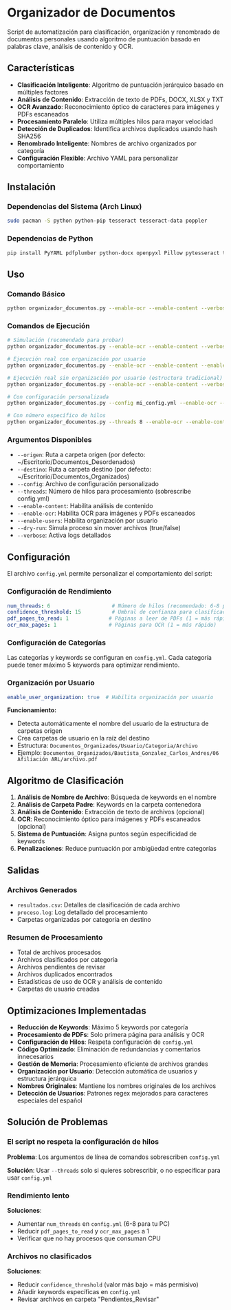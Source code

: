 # Organizador de Documentos

Script de automatización para clasificación, organización y renombrado de documentos personales usando algoritmo de puntuación basado en palabras clave, análisis de contenido y OCR.

## Características

- **Clasificación Inteligente**: Algoritmo de puntuación jerárquico basado en múltiples factores
- **Análisis de Contenido**: Extracción de texto de PDFs, DOCX, XLSX y TXT
- **OCR Avanzado**: Reconocimiento óptico de caracteres para imágenes y PDFs escaneados
- **Procesamiento Paralelo**: Utiliza múltiples hilos para mayor velocidad
- **Detección de Duplicados**: Identifica archivos duplicados usando hash SHA256
- **Renombrado Inteligente**: Nombres de archivo organizados por categoría
- **Configuración Flexible**: Archivo YAML para personalizar comportamiento

## Instalación

### Dependencias del Sistema (Arch Linux)

```bash
sudo pacman -S python python-pip tesseract tesseract-data poppler
```

### Dependencias de Python

```bash
pip install PyYAML pdfplumber python-docx openpyxl Pillow pytesseract tqdm pdf2image
```

## Uso

### Comando Básico

```bash
python organizador_documentos.py --enable-ocr --enable-content --verbose
```

### Comandos de Ejecución

```bash
# Simulación (recomendado para probar)
python organizador_documentos.py --enable-ocr --enable-content --verbose

# Ejecución real con organización por usuario
python organizador_documentos.py --enable-ocr --enable-content --enable-users --verbose --dry-run false

# Ejecución real sin organización por usuario (estructura tradicional)
python organizador_documentos.py --enable-ocr --enable-content --verbose --dry-run false

# Con configuración personalizada
python organizador_documentos.py --config mi_config.yml --enable-ocr --enable-content --verbose

# Con número específico de hilos
python organizador_documentos.py --threads 8 --enable-ocr --enable-content --enable-users --verbose
```

### Argumentos Disponibles

- `--origen`: Ruta a carpeta origen (por defecto: ~/Escritorio/Documentos_Desordenados)
- `--destino`: Ruta a carpeta destino (por defecto: ~/Escritorio/Documentos_Organizados)
- `--config`: Archivo de configuración personalizado
- `--threads`: Número de hilos para procesamiento (sobrescribe config.yml)
- `--enable-content`: Habilita análisis de contenido
- `--enable-ocr`: Habilita OCR para imágenes y PDFs escaneados
- `--enable-users`: Habilita organización por usuario
- `--dry-run`: Simula proceso sin mover archivos (true/false)
- `--verbose`: Activa logs detallados

## Configuración

El archivo `config.yml` permite personalizar el comportamiento del script:

### Configuración de Rendimiento

```yaml
num_threads: 6                    # Número de hilos (recomendado: 6-8 para tu PC)
confidence_threshold: 15          # Umbral de confianza para clasificación
pdf_pages_to_read: 1             # Páginas a leer de PDFs (1 = más rápido)
ocr_max_pages: 1                 # Páginas para OCR (1 = más rápido)
```

### Configuración de Categorías

Las categorías y keywords se configuran en `config.yml`. Cada categoría puede tener máximo 5 keywords para optimizar rendimiento.


### Organización por Usuario

```yaml
enable_user_organization: true  # Habilita organización por usuario
```

**Funcionamiento:**
- Detecta automáticamente el nombre del usuario de la estructura de carpetas origen
- Crea carpetas de usuario en la raíz del destino
- Estructura: `Documentos_Organizados/Usuario/Categoria/Archivo`
- Ejemplo: `Documentos_Organizados/Bautista_Gonzalez_Carlos_Andres/06 Afiliación ARL/archivo.pdf`


## Algoritmo de Clasificación

1. **Análisis de Nombre de Archivo**: Búsqueda de keywords en el nombre
2. **Análisis de Carpeta Padre**: Keywords en la carpeta contenedora
3. **Análisis de Contenido**: Extracción de texto de archivos (opcional)
4. **OCR**: Reconocimiento óptico para imágenes y PDFs escaneados (opcional)
5. **Sistema de Puntuación**: Asigna puntos según especificidad de keywords
6. **Penalizaciones**: Reduce puntuación por ambigüedad entre categorías

## Salidas

### Archivos Generados

- `resultados.csv`: Detalles de clasificación de cada archivo
- `proceso.log`: Log detallado del procesamiento
- Carpetas organizadas por categoría en destino

### Resumen de Procesamiento

- Total de archivos procesados
- Archivos clasificados por categoría
- Archivos pendientes de revisar
- Archivos duplicados encontrados
- Estadísticas de uso de OCR y análisis de contenido
- Carpetas de usuario creadas

## Optimizaciones Implementadas

- **Reducción de Keywords**: Máximo 5 keywords por categoría
- **Procesamiento de PDFs**: Solo primera página para análisis y OCR
- **Configuración de Hilos**: Respeta configuración de `config.yml`
- **Código Optimizado**: Eliminación de redundancias y comentarios innecesarios
- **Gestión de Memoria**: Procesamiento eficiente de archivos grandes
- **Organización por Usuario**: Detección automática de usuarios y estructura jerárquica
- **Nombres Originales**: Mantiene los nombres originales de los archivos
- **Detección de Usuarios**: Patrones regex mejorados para caracteres especiales del español

## Solución de Problemas

### El script no respeta la configuración de hilos

**Problema**: Los argumentos de línea de comandos sobrescriben `config.yml`

**Solución**: Usar `--threads` solo si quieres sobrescribir, o no especificar para usar `config.yml`

### Rendimiento lento

**Soluciones**:
- Aumentar `num_threads` en `config.yml` (6-8 para tu PC)
- Reducir `pdf_pages_to_read` y `ocr_max_pages` a 1
- Verificar que no hay procesos que consuman CPU

### Archivos no clasificados

**Soluciones**:
- Reducir `confidence_threshold` (valor más bajo = más permisivo)
- Añadir keywords específicas en `config.yml`
- Revisar archivos en carpeta "Pendientes_Revisar"
